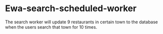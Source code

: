 # Ewa-search-scheduled-worker

The search worker will update 9 restaurants in certain town to the database when the users search that town for 10 times.
